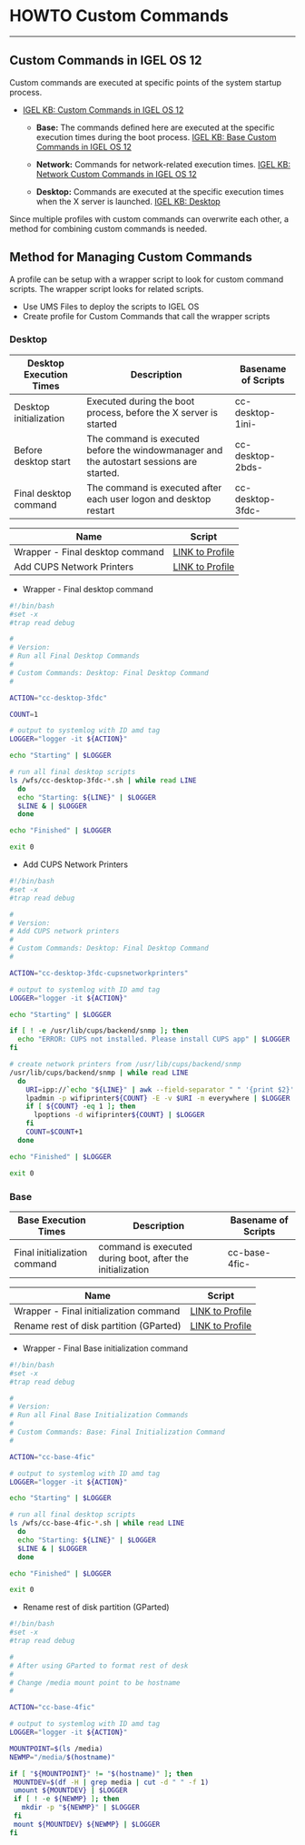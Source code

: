 # HOWTO Custom Commands

-----

<!--
Comments
-->

## Custom Commands in IGEL OS 12

Custom commands are executed at specific points of the system startup process.

- [IGEL KB: Custom Commands in IGEL OS 12](https://kb.igel.com/en/igel-os-base-system/12.4/custom-commands-in-igel-os-12)

    - **Base:** The commands defined here are executed at the specific execution times during the boot process. [IGEL KB: Base Custom Commands in IGEL OS 12](https://kb.igel.com/en/igel-os-base-system/12.4/base-custom-commands-in-igel-os-12)

    - **Network:** Commands for network-related execution times. [IGEL KB: Network Custom Commands in IGEL OS 12](https://kb.igel.com/en/igel-os-base-system/12.4/network-custom-commands-in-igel-os-12)

    - **Desktop:** Commands are executed at the specific execution times when the X server is launched. [IGEL KB: Desktop](https://kb.igel.com/en/igel-os-base-system/12.4/desktop-1)

Since multiple profiles with custom commands can overwrite each other, a method for combining custom commands is needed.

## Method for Managing Custom Commands

A profile can be setup with a wrapper script to look for custom command scripts. The wrapper script looks for related scripts.

- Use UMS Files to deploy the scripts to IGEL OS
- Create profile for Custom Commands that call the wrapper scripts

### Desktop

| Desktop Execution Times | Description | Basename of Scripts |
|-------------------------|-------------|----------------------
| Desktop initialization | Executed during the boot process, before the X server is started | cc-desktop-1ini- |
| Before desktop start | The command is executed before the windowmanager and the autostart sessions are started. | cc-desktop-2bds- |
| Final desktop command | The command is executed after each user logon and desktop restart | cc-desktop-3fdc- |

| Name | Script |
|-------------|---------|
| Wrapper - Final desktop command | <a href="../Scripts/HOWTO-Custom-Commands-cc-desktop-3fdc.sh" download>LINK to Profile</a> |
| Add CUPS Network Printers | <a href="../Scripts/HOWTO-Custom-Commands-cc-desktop-3fdc-cupsnetworkprinters.sh" download>LINK to Profile</a> |

- Wrapper - Final desktop command

```bash linenums="1"
#!/bin/bash
#set -x
#trap read debug

#
# Version: 
# Run all Final Desktop Commands
#
# Custom Commands: Desktop: Final Desktop Command
#

ACTION="cc-desktop-3fdc"

COUNT=1

# output to systemlog with ID amd tag
LOGGER="logger -it ${ACTION}"

echo "Starting" | $LOGGER

# run all final desktop scripts
ls /wfs/cc-desktop-3fdc-*.sh | while read LINE
  do
  echo "Starting: ${LINE}" | $LOGGER
  $LINE & | $LOGGER
  done

echo "Finished" | $LOGGER

exit 0
```

- Add CUPS Network Printers

```bash linenums="1"
#!/bin/bash
#set -x
#trap read debug

#
# Version:
# Add CUPS network printers
#
# Custom Commands: Desktop: Final Desktop Command
#

ACTION="cc-desktop-3fdc-cupsnetworkprinters"

# output to systemlog with ID amd tag
LOGGER="logger -it ${ACTION}"

echo "Starting" | $LOGGER

if [ ! -e /usr/lib/cups/backend/snmp ]; then
  echo "ERROR: CUPS not installed. Please install CUPS app" | $LOGGER
fi

# create network printers from /usr/lib/cups/backend/snmp
/usr/lib/cups/backend/snmp | while read LINE
  do
    URI=ipp://`echo "${LINE}" | awk --field-separator " " '{print $2}' | sed -e 's|^.*//||' -e 's|[:/].*||'`/ipp/print
    lpadmin -p wifiprinter${COUNT} -E -v $URI -m everywhere | $LOGGER
    if [ ${COUNT} -eq 1 ]; then
      lpoptions -d wifiprinter${COUNT} | $LOGGER
    fi
    COUNT=$COUNT+1
  done

echo "Finished" | $LOGGER

exit 0
```

### Base

| Base Execution Times | Description | Basename of Scripts |
|-------------------------|-------------|----------------------
| Final initialization command | command is executed during boot, after the initialization | cc-base-4fic- |

| Name | Script |
|-------------|---------|
| Wrapper - Final initialization command | <a href="../Scripts/HOWTO-Custom-Commands-cc-base-4fic.sh" download>LINK to Profile</a> |
| Rename rest of disk partition (GParted) | <a href="../Scripts/HOWTO-Custom-Commands-cc-base-4fic-renamerestofdisk.sh" download>LINK to Profile</a> |

- Wrapper - Final Base initialization command

```bash linenums="1"
#!/bin/bash
#set -x
#trap read debug

#
# Version: 
# Run all Final Base Initialization Commands
#
# Custom Commands: Base: Final Initialization Command
#

ACTION="cc-base-4fic"

# output to systemlog with ID amd tag
LOGGER="logger -it ${ACTION}"

echo "Starting" | $LOGGER

# run all final desktop scripts
ls /wfs/cc-base-4fic-*.sh | while read LINE
  do
  echo "Starting: ${LINE}" | $LOGGER
  $LINE & | $LOGGER
  done

echo "Finished" | $LOGGER

exit 0
```

- Rename rest of disk partition (GParted)

```bash linenums="1"
#!/bin/bash
#set -x
#trap read debug

# 
# After using GParted to format rest of desk
#
# Change /media mount point to be hostname
# 

ACTION="cc-base-4fic"

# output to systemlog with ID amd tag
LOGGER="logger -it ${ACTION}"

MOUNTPOINT=$(ls /media)
NEWMP="/media/$(hostname)"

if [ "${MOUNTPOINT}" != "$(hostname)" ]; then
 MOUNTDEV=$(df -H | grep media | cut -d " " -f 1)
 umount ${MOUNTDEV} | $LOGGER
 if [ ! -e ${NEWMP} ]; then
   mkdir -p "${NEWMP}" | $LOGGER
 fi
 mount ${MOUNTDEV} ${NEWMP} | $LOGGER
fi
```